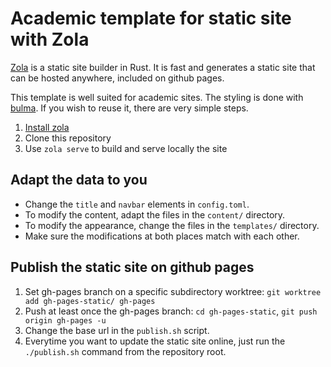 # Academic template for static site with Zola

[Zola][zola] is a static site builder in Rust.
It is fast and generates a static site that can be hosted
anywhere, included on github pages.

This template is well suited for academic sites.
The styling is done with [bulma][bulma].
If you wish to reuse it, there are very simple steps.

1. [Install zola][zola-install]
2. Clone this repository
3. Use `zola serve` to build and serve locally the site

[zola]: https://github.com/getzola/zola
[zola-install]: https://www.getzola.org/documentation/getting-started/installation/
[bulma]: https://bulma.io/

## Adapt the data to you

- Change the `title` and `navbar` elements in `config.toml`.
- To modify the content, adapt the files in the `content/` directory.
- To modify the appearance, change the files in the `templates/` directory.
- Make sure the modifications at both places match with each other.

## Publish the static site on github pages

1. Set gh-pages branch on a specific subdirectory worktree:
   `git worktree add gh-pages-static/ gh-pages`
2. Push at least once the gh-pages branch: `cd gh-pages-static`, `git push origin gh-pages -u`
3. Change the base url in the `publish.sh` script.
4. Everytime you want to update the static site online,
   just run the `./publish.sh` command from the repository root.
